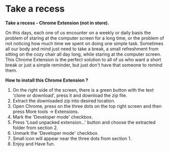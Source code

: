 # Take a recess

**Take a recess - Chrome Extension (not in store).**

On this days, each one of us encounter on a weekly or daily basis the problem of staring at the computer screen for a long time, or the problem of not noticing how much time we spent on doing one simple task.
Sometimes all our body and mind just need to take a break, a small refreshment from sitting on the cozy chair all day long, while staring at the computer screen.
This Chrome Extension is the perfect solution to all of us who want a short break or just a simple reminder, but just don't have that someone to remind them.

**How to install this Chrome Extension ?**

1. On the right side of the screen, there is a green button with the text 'clone or download', press it and download the zip file.
2. Extract the downloaded zip into desired location.
3. Open Chrome, press on the three dots on the top right screen and then press More tools -> Extensions.
4. Mark the 'Developer mode' checkbox.
5. Press 'Load unpacked extension...' button and choose the extracted folder from section 2.
6. Unmark the 'Developer mode' checkbox.
7. Small icon will appear near the three dots from section 1.
8. Enjoy and Have fun.
